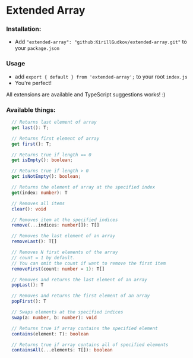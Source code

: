 # Extended Array

### Installation:
- Add `"extended-array": "github:KirillGudkov/extended-array.git"` to your `package.json`

### Usage
- add `export { default } from 'extended-array';` to your root `index.js`
- You're perfect!

All extensions are available and TypeScript suggestions works! :)

### Available things:
```typescript
  // Returns last element of array
  get last(): T;

  // Returns first element of array
  get first(): T;

  // Returns true if length == 0
  get isEmpty(): boolean;

  // Returns true if length > 0
  get isNotEmpty(): boolean;

  // Returns the element of array at the specified index
  get(index: number): T

  // Removes all items
  clear(): void

  // Removes item at the specified indices
  remove(...indices: number[]): T[]

  // Removes the last element of an array
  removeLast(): T[]

  // Removes N first elements of the array
  // count = 1 by default. 
  // You can omit the count if want to remove the first item
  removeFirst(count: number = 1): T[]

  // Removes and returns the last element of an array
  popLast(): T

  // Removes and returns the first element of an array
  popFirst(): T

  // Swaps elements at the specified indices
  swap(a: number, b: number): void

  // Returns true if array contains the specified element
  contains(element: T): boolean

  // Returns true if array contains all of specified elements
  containsAll(...elements: T[]): boolean
```

